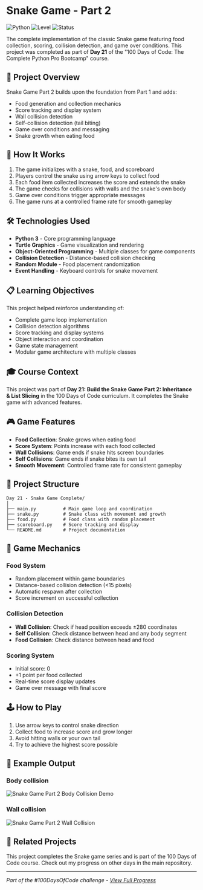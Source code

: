 # Snake Game - Part 2

![Python](https://img.shields.io/badge/Python-3-blue?style=for-the-badge)
![Level](https://img.shields.io/badge/Level-Intermediate-orange?style=for-the-badge)
![Status](https://img.shields.io/badge/Status-Complete-brightgreen?style=for-the-badge)

The complete implementation of the classic Snake game featuring food collection, scoring, collision detection, and game over conditions. This project was completed as part of **Day 21** of the "100 Days of Code: The Complete Python Pro Bootcamp" course.

## 🎯 Project Overview

Snake Game Part 2 builds upon the foundation from Part 1 and adds:
- Food generation and collection mechanics
- Score tracking and display system
- Wall collision detection
- Self-collision detection (tail biting)
- Game over conditions and messaging
- Snake growth when eating food

## 🚀 How It Works

1. The game initializes with a snake, food, and scoreboard
2. Players control the snake using arrow keys to collect food
3. Each food item collected increases the score and extends the snake
4. The game checks for collisions with walls and the snake's own body
5. Game over conditions trigger appropriate messages
6. The game runs at a controlled frame rate for smooth gameplay

## 🛠️ Technologies Used

- **Python 3** - Core programming language
- **Turtle Graphics** - Game visualization and rendering
- **Object-Oriented Programming** - Multiple classes for game components
- **Collision Detection** - Distance-based collision checking
- **Random Module** - Food placement randomization
- **Event Handling** - Keyboard controls for snake movement

## 📋 Learning Objectives

This project helped reinforce understanding of:
- Complete game loop implementation
- Collision detection algorithms
- Score tracking and display systems
- Object interaction and coordination
- Game state management
- Modular game architecture with multiple classes

## 🎓 Course Context

This project was part of **Day 21: Build the Snake Game Part 2: Inheritance & List Slicing** in the 100 Days of Code curriculum. It completes the Snake game with advanced features.

## 🎮 Game Features

- **Food Collection**: Snake grows when eating food
- **Score System**: Points increase with each food collected
- **Wall Collisions**: Game ends if snake hits screen boundaries
- **Self Collisions**: Game ends if snake bites its own tail
- **Smooth Movement**: Controlled frame rate for consistent gameplay

## 📁 Project Structure

```
Day 21 - Snake Game Complete/
│
├── main.py          # Main game loop and coordination
├── snake.py         # Snake class with movement and growth
├── food.py          # Food class with random placement
├── scoreboard.py    # Score tracking and display
└── README.md        # Project documentation
```

## 🎯 Game Mechanics

### Food System
- Random placement within game boundaries
- Distance-based collision detection (<15 pixels)
- Automatic respawn after collection
- Score increment on successful collection

### Collision Detection
- **Wall Collision**: Check if head position exceeds ±280 coordinates
- **Self Collision**: Check distance between head and any body segment
- **Food Collision**: Check distance between head and food

### Scoring System
- Initial score: 0
- +1 point per food collected
- Real-time score display updates
- Game over message with final score

## 🕹️ How to Play

1. Use arrow keys to control snake direction
2. Collect food to increase score and grow longer
3. Avoid hitting walls or your own tail
4. Try to achieve the highest score possible

## 📝 Example Output

### Body collision
![Snake Game Part 2 Body Collision Demo](https://github.com/user-attachments/assets/d61e710a-17df-4cd1-92d7-4b4ef77926b8)

### Wall collision
![Snake Game Part 2 Wall Collision](https://github.com/user-attachments/assets/1fed6400-d403-4842-9ac8-d2d646495999)

## 🔄 Related Projects

This project completes the Snake game series and is part of the 100 Days of Code course. Check out my progress on other days in the main repository.

---

*Part of the #100DaysOfCode challenge - [View Full Progress](https://github.com/evncosta/100-Days-of-Code)*
